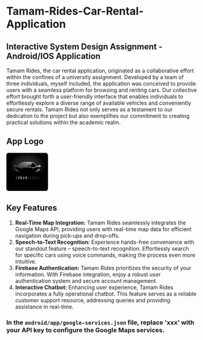 # Tamam-Rides-Car-Rental-Application
## Interactive System Design Assignment - Android/IOS Application
Tamam Rides, the car rental application, originated as a collaborative effort within the confines of a university assignment. Developed by a team of three individuals, myself included, the application was conceived to provide users with a seamless platform for browsing and renting cars. Our collective effort brought forth a user-friendly interface that enables individuals to effortlessly explore a diverse range of available vehicles and conveniently secure rentals. Tamam Rides not only serves as a testament to our dedication to the project but also exemplifies our commitment to creating practical solutions within the academic realm.
## App Logo
<img src="assets/images/Screenshot 2023-05-31 210931.png" alt="AppLogo" height=100 width=110/>

## Key Features
<ol>
  <li><strong>Real-Time Map Integration:</strong> Tamam Rides seamlessly integrates the Google Maps API, providing users with real-time map data for efficient navigation during pick-ups and drop-offs.</li>
  <li><strong>Speech-to-Text Recognition:</strong> Experience hands-free convenience with our standout feature – speech-to-text recognition. Effortlessly search for specific cars using voice commands, making the process even more intuitive.</li>
  <li><strong>Firebase Authentication:</strong> Tamam Rides prioritizes the security of your information. With Firebase integration, enjoy a robust user authentication system and secure account management.</li>
  <li><strong>Interactive Chatbot:</strong> Enhancing user experience, Tamam Rides incorporates a fully operational chatbot. This feature serves as a reliable customer support resource, addressing queries and providing assistance in real-time.</li>
</ol>

### In the `android/app/google-services.json` file, replace 'xxx' with your API key to configure the Google Maps services.
 

